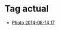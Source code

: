 <!--
title: Tag actual
date: 2020-06-28T14:38:48.199Z
tags:
-->
# Tag actual

 * [Photo 2014-08-14 17](94736099227.md)